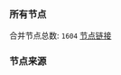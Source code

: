 ### 所有节点
合并节点总数: `1604`
[节点链接](https://raw.githubusercontent.com/rzhy1/11/master/sub/sub_merge_base64.txt)

### 节点来源
